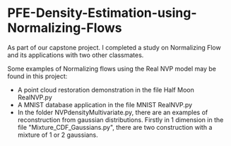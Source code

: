 # PFE-Density-Estimation-using-Normalizing-Flows

As part of our capstone project. I completed a study on Normalizing Flow and its applications with two other classmates.

Some examples of Normalizing flows using the Real NVP model may be found in this project:
- A point cloud restoration demonstration in the file Half Moon RealNVP.py 
- A MNIST database application in the file MNIST RealNVP.py
- In the folder NVPdensityMultivariate.py, there are an examples of reconstruction from gaussian distributions. Firstly in 1 dimension in the file "Mixture_CDF_Gaussians.py", there are two construction with a mixture of 1 or 2 gaussians.

